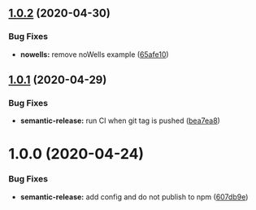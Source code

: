 ## [1.0.2](https://github.com/hydroframe/SandTank/compare/v1.0.1...v1.0.2) (2020-04-30)


### Bug Fixes

* **nowells:** remove noWells example ([65afe10](https://github.com/hydroframe/SandTank/commit/65afe109a926ee6e608974a24ed25d2a03fbbbf1))

## [1.0.1](https://github.com/hydroframe/SandTank/compare/v1.0.0...v1.0.1) (2020-04-29)


### Bug Fixes

* **semantic-release:** run CI when git tag is pushed ([bea7ea8](https://github.com/hydroframe/SandTank/commit/bea7ea8003a1201fd6e759b54c0c22f5ed5d6dab))

# 1.0.0 (2020-04-24)


### Bug Fixes

* **semantic-release:** add config and do not publish to npm ([607db9e](https://github.com/hydroframe/SandTank/commit/607db9e07ff4f9cdd0ad0753d13efcb0983363dd))
